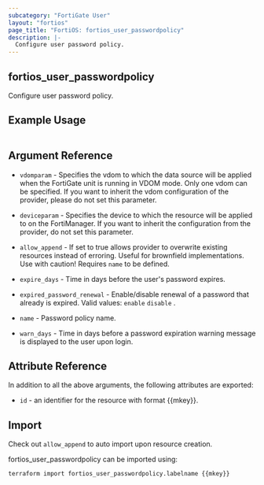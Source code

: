 ```yaml
---
subcategory: "FortiGate User"
layout: "fortios"
page_title: "FortiOS: fortios_user_passwordpolicy"
description: |-
  Configure user password policy.
---
```


## fortios_user_passwordpolicy
Configure user password policy.

## Example Usage

```hcl

```

## Argument Reference
* `vdomparam` - Specifies the vdom to which the data source will be applied when the FortiGate unit is running in VDOM mode. Only one vdom can be specified. If you want to inherit the vdom configuration of the provider, please do not set this parameter.
* `deviceparam` - Specifies the device to which the resource will be applied to on the FortiManager. If you want to inherit the configuration from the provider, do not set this parameter.
* `allow_append` - If set to true allows provider to overwrite existing resources instead of erroring. Useful for brownfield implementations. Use with caution! Requires `name` to be defined.

* `expire_days` - Time in days before the user's password expires.
* `expired_password_renewal` - Enable/disable renewal of a password that already is expired. Valid values: `enable` `disable` .
* `name` - Password policy name.
* `warn_days` - Time in days before a password expiration warning message is displayed to the user upon login.

## Attribute Reference

In addition to all the above arguments, the following attributes are exported:
* `id` - an identifier for the resource with format {{mkey}}.

## Import

Check out `allow_append` to auto import upon resource creation.

fortios_user_passwordpolicy can be imported using:
```sh
terraform import fortios_user_passwordpolicy.labelname {{mkey}}
```

